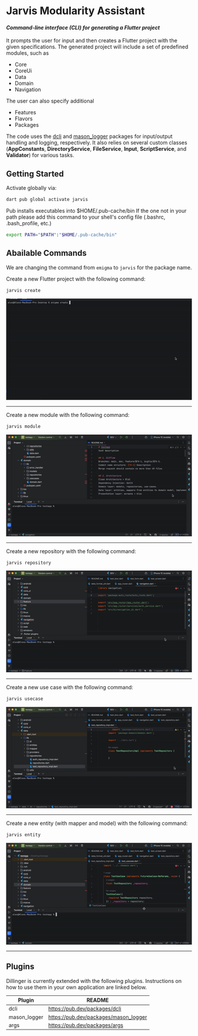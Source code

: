 # Jarvis Modularity Assistant
#### _Command-line interface (CLI) for generating a Flutter project_


It prompts the user for input and then creates a Flutter project with the given specifications. The generated project will include a set of predefined modules, such as
- Core
- CoreUi
- Data
- Domain
- Navigation

The user can also specify additional
- Features
- Flavors
- Packages

The code uses the [dcli](https://pub.dev/packages/dcli) and [mason_logger](https://pub.dev/packages/mason_logger) packages for input/output handling and logging, respectively. It also relies on several custom classes (**AppConstants**, **DirectoryService**, **FileService**, **Input**, **ScriptService**, and **Validator**) for various tasks.

## Getting Started

Activate globally via:
```sh
dart pub global activate jarvis
```
Pub installs executables into $HOME/.pub-cache/bin
If the one not in your path please add this command to your shell's config file (.bashrc, .bash_profile, etc.)

```sh
export PATH="$PATH":"$HOME/.pub-cache/bin"
```

## Abailable Commands
We are changing the command from `emigma` to `jarvis` for the package name.

Create a new Flutter project with the following command:
```sh
jarvis create
```
![create_readme.gif](doc%2Freadme%2Fcreate_readme.gif)

______________________________________________
Create a new module with the following command:
```sh
jarvis module
```
![create_module.gif](doc%2Freadme%2Fcreate_module.gif)

______________________________________________
Create a new repository with the following command:
```sh
jarvis repository
```
![create_repo.gif](doc%2Freadme%2Fcreate_repo.gif)

______________________________________________
Create a new use case with the following command:
```sh
jarvis usecase
```
![create_usecase.gif](doc%2Freadme%2Fcreate_usecase.gif)

______________________________________________
Create a new entity (with mapper and model) with the following command:
```sh
jarvis entity
```
![create_entity.gif](doc%2Freadme%2Fcreate_entity.gif)

______________________________________________

## Plugins

Dillinger is currently extended with the following plugins.
Instructions on how to use them in your own application are linked below.

| Plugin | README |
| ------ | ------ |
| dcli | https://pub.dev/packages/dcli |
| mason_logger | https://pub.dev/packages/mason_logger |
| args | https://pub.dev/packages/args |


